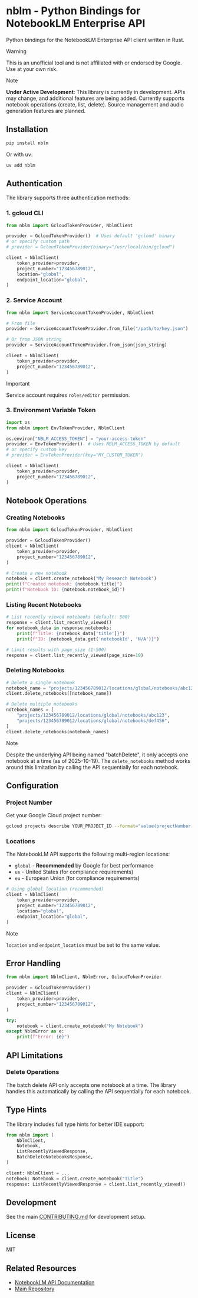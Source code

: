 # nblm - Python Bindings for NotebookLM Enterprise API

Python bindings for the NotebookLM Enterprise API client written in Rust.

> [!WARNING]
> This is an unofficial tool and is not affiliated with or endorsed by Google. Use at your own risk.

> [!NOTE]
> **Under Active Development**: This library is currently in development. APIs may change, and additional features are being added. Currently supports notebook operations (create, list, delete). Source management and audio generation features are planned.

## Installation

```bash
pip install nblm
```

Or with uv:

```bash
uv add nblm
```

## Authentication

The library supports three authentication methods:

### 1. gcloud CLI

```python
from nblm import GcloudTokenProvider, NblmClient

provider = GcloudTokenProvider()  # Uses default 'gcloud' binary
# or specify custom path
# provider = GcloudTokenProvider(binary="/usr/local/bin/gcloud")

client = NblmClient(
    token_provider=provider,
    project_number="123456789012",
    location="global",
    endpoint_location="global",
)
```

### 2. Service Account

```python
from nblm import ServiceAccountTokenProvider, NblmClient

# From file
provider = ServiceAccountTokenProvider.from_file("/path/to/key.json")

# Or from JSON string
provider = ServiceAccountTokenProvider.from_json(json_string)

client = NblmClient(
    token_provider=provider,
    project_number="123456789012",
)
```

> [!IMPORTANT]
> Service account requires `roles/editor` permission.

### 3. Environment Variable Token

```python
import os
from nblm import EnvTokenProvider, NblmClient

os.environ["NBLM_ACCESS_TOKEN"] = "your-access-token"
provider = EnvTokenProvider()  # Uses NBLM_ACCESS_TOKEN by default
# or specify custom key
# provider = EnvTokenProvider(key="MY_CUSTOM_TOKEN")

client = NblmClient(
    token_provider=provider,
    project_number="123456789012",
)
```

## Notebook Operations

### Creating Notebooks

```python
from nblm import GcloudTokenProvider, NblmClient

provider = GcloudTokenProvider()
client = NblmClient(
    token_provider=provider,
    project_number="123456789012",
)

# Create a new notebook
notebook = client.create_notebook("My Research Notebook")
print(f"Created notebook: {notebook.title}")
print(f"Notebook ID: {notebook.notebook_id}")
```

### Listing Recent Notebooks

```python
# List recently viewed notebooks (default: 500)
response = client.list_recently_viewed()
for notebook_data in response.notebooks:
    print(f"Title: {notebook_data['title']}")
    print(f"ID: {notebook_data.get('notebookId', 'N/A')}")

# Limit results with page_size (1-500)
response = client.list_recently_viewed(page_size=10)
```

### Deleting Notebooks

```python
# Delete a single notebook
notebook_name = "projects/123456789012/locations/global/notebooks/abc123"
client.delete_notebooks([notebook_name])

# Delete multiple notebooks
notebook_names = [
    "projects/123456789012/locations/global/notebooks/abc123",
    "projects/123456789012/locations/global/notebooks/def456",
]
client.delete_notebooks(notebook_names)
```

> [!NOTE]
> Despite the underlying API being named "batchDelete", it only accepts
> one notebook at a time (as of 2025-10-19). The `delete_notebooks` method
> works around this limitation by calling the API sequentially for each notebook.

## Configuration

### Project Number

Get your Google Cloud project number:

```bash
gcloud projects describe YOUR_PROJECT_ID --format="value(projectNumber)"
```

### Locations

The NotebookLM API supports the following multi-region locations:

- `global` - **Recommended** by Google for best performance
- `us` - United States (for compliance requirements)
- `eu` - European Union (for compliance requirements)

```python
# Using global location (recommended)
client = NblmClient(
    token_provider=provider,
    project_number="123456789012",
    location="global",
    endpoint_location="global",
)
```

> [!NOTE]
> `location` and `endpoint_location` must be set to the same value.

## Error Handling

```python
from nblm import NblmClient, NblmError, GcloudTokenProvider

provider = GcloudTokenProvider()
client = NblmClient(
    token_provider=provider,
    project_number="123456789012",
)

try:
    notebook = client.create_notebook("My Notebook")
except NblmError as e:
    print(f"Error: {e}")
```

## API Limitations

### Delete Operations

The batch delete API only accepts one notebook at a time. The library handles this automatically by calling the API sequentially for each notebook.

## Type Hints

The library includes full type hints for better IDE support:

```python
from nblm import (
    NblmClient,
    Notebook,
    ListRecentlyViewedResponse,
    BatchDeleteNotebooksResponse,
)

client: NblmClient = ...
notebook: Notebook = client.create_notebook("Title")
response: ListRecentlyViewedResponse = client.list_recently_viewed()
```

## Development

See the main [CONTRIBUTING.md](../CONTRIBUTING.md) for development setup.

## License

MIT

## Related Resources

- [NotebookLM API Documentation](https://cloud.google.com/gemini/enterprise/notebooklm-enterprise/docs)
- [Main Repository](https://github.com/K-dash/nblm-rs)
